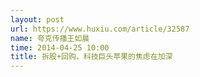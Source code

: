```yaml
---
layout: post
url: https://www.huxiu.com/article/32587
name: 夸克传播王如晨
time: 2014-04-25 10:00
title: 拆股+回购，科技巨头苹果的焦虑在加深
---
```

